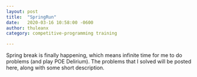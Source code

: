 ```yaml
---
layout: post
title:  "SpringRun"
date:   2020-03-16 10:58:00 -0600
author: thuleanx
category: competitive-programming training

---
```


Spring break is finally happening, which means infinite time for me to do problems (and play POE Delirium). The problems that I solved will be posted here, along with some short description. 
